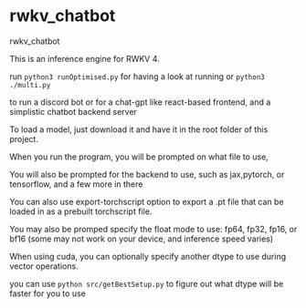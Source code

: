# rwkv_chatbot
rwkv_chatbot

This is an inference engine for RWKV 4.

run 
`python3 runOptimised.py`
for having a look at running
or
`python3 ./multi.py`

to run a discord bot or for a chat-gpt like react-based frontend, and a simplistic chatbot backend server

To load a model, just download it and have it in the root folder of this project.

When you run the program, you will be prompted on what file to use,

You will also be prompted for the backend to use, such as jax,pytorch, or tensorflow, and a few more in there

You can also use export-torchscript option to export a .pt file that can be loaded in as a prebuilt torchscript file. 

You may also be promped specify the float mode to use: fp64, fp32, fp16, or bf16 (some may not work on your device, and inference speed varies)

When using cuda, you can optionally specify another dtype to use during vector operations.

you can use `python src/getBestSetup.py` to figure out what dtype will be faster for you to use

